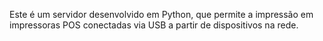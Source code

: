 Este é um servidor desenvolvido em Python, que permite a impressão em impressoras POS conectadas via USB a partir de dispositivos na rede.

